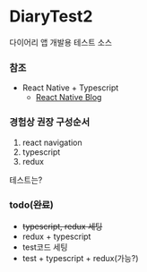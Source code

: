 # DiaryTest2

다이어리 앱 개발용 테스트 소스

### 참조

* React Native + Typescript
    * [React Native Blog](https://facebook.github.io/react-native/blog/2018/05/07/using-typescript-with-react-native)


### 경험상 권장 구성순서

1. react navigation
2. typescript
3. redux

테스트는?


### todo(~~완료~~)

- ~~typescript, redux 세팅~~
- redux + typescript
- test코드 세팅
- test + typescript + redux(가능?)